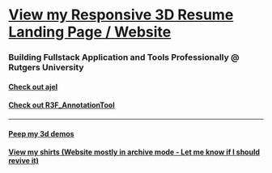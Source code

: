 # [View my Responsive 3D Resume Landing Page / Website](https://handfish.github.io/Portfolio/)

### Building Fullstack Application and Tools Professionally @ Rutgers University 

#### [Check out ajel](https://github.com/Handfish/ajel)
#### [Check out R3F_AnnotationTool](https://github.com/Handfish/R3F_AnnotationTool)

------ 

#### [Peep my 3d demos](https://jsfiddle.net/u/Kudovs/fiddles/) 

#### [View my shirts (Website mostly in archive mode - Let me know if I should revive it)](https://www.primitive-animals.com/)

